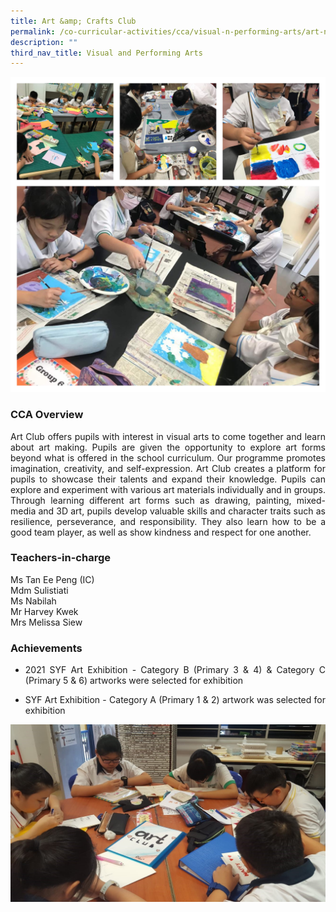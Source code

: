 ```yaml
---
title: Art &amp; Crafts Club
permalink: /co-curricular-activities/cca/visual-n-performing-arts/art-n-crafts-club/
description: ""
third_nav_title: Visual and Performing Arts
---
```

![](/images/2023%20Art%20Club_school%20website-min.jpg)

### CCA Overview

<p style="text-align: justify;">Art Club offers pupils with interest in visual arts to come together and learn about art making. Pupils are given the opportunity to explore art forms beyond what is offered in the school curriculum. Our programme promotes imagination, creativity, and self-expression. Art Club creates a platform for pupils to showcase their talents and expand their knowledge. Pupils can explore and experiment with various art materials individually and in groups. Through learning different art forms such as drawing, painting, mixed-media and 3D art, pupils develop valuable skills and character traits such as resilience, perseverance, and responsibility. They also learn how to be a good team player, as well as show kindness and respect for one another.<br></p>

### Teachers-in-charge

Ms Tan Ee Peng (IC)<br> 
Mdm Sulistiati  <br> 
Ms Nabilah  <br> 
Mr Harvey Kwek  <br> 
Mrs Melissa Siew<br> 

### Achievements

* <p style="text-align: justify;">2021 SYF Art Exhibition - Category B (Primary 3 &amp; 4) &amp; Category C (Primary 5 &amp; 6) artworks were selected for exhibition<br>

* </p><p style="text-align: justify;">SYF Art Exhibition - Category A (Primary 1 &amp; 2) artwork was selected for exhibition<br></p>
	
![](/images/Art%201.jpg)
